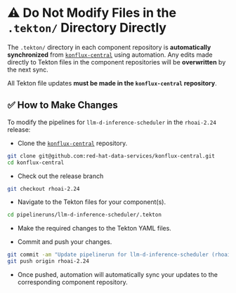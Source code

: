 # ⚠️ Do Not Modify Files in the `.tekton/` Directory Directly

The `.tekton/` directory in each component repository is **automatically synchronized** from [`konflux-central`](https://github.com/red-hat-data-services/konflux-central) using automation. Any edits made directly to Tekton files in the component repositories will be **overwritten** by the next sync.

All Tekton file updates **must be made in the `konflux-central` repository**.

## ✅ How to Make Changes

To modify the pipelines for `llm-d-inference-scheduler` in the `rhoai-2.24` release:

- Clone the [`konflux-central`](https://github.com/red-hat-data-services/konflux-central) repository.

```bash
git clone git@github.com:red-hat-data-services/konflux-central.git
cd konflux-central
```

- Check out the release branch

```bash
git checkout rhoai-2.24
```

- Navigate to the Tekton files for your component(s).

```bash
cd pipelineruns/llm-d-inference-scheduler/.tekton
```

- Make the required changes to the Tekton YAML files.

- Commit and push your changes.

```bash
git commit -am "Update pipelinerun for llm-d-inference-scheduler (rhoai-2.24)"
git push origin rhoai-2.24
```

- Once pushed, automation will automatically sync your updates to the corresponding component repository.
